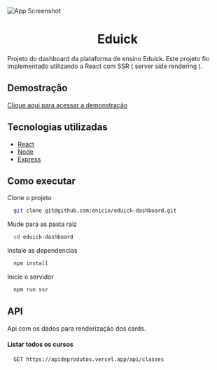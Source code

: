 


![App Screenshot](https://ucarecdn.com/1eee304d-9ed0-4289-b425-997c4b056a3c/dashboard.png)

<h1 align="center" > Eduick </h1>

Projeto do dashboard da plataforma de ensino Eduick.
Este projeto fio implementado utilizando a React com SSR ( server side rendering ).

## Demostração

[Clique aqui para acessar a demonstração](https://dashboardeduick.herokuapp.com/)

## Tecnologias utilizadas


- [React](https://reactjs.org/)
- [Node](https://nodejs.org/en/)
- [Express](https://expressjs.com/pt-br/)


## Como executar

Clone o projeto

```bash
  git clone git@github.com:enicio/eduick-dashboard.git
```

Mude para as pasta raiz

```bash
  cd eduick-dashboard
```

Instale as dependencias

```bash
  npm install
```

Inicie o servidor

```bash
  npm run ssr
```

## API

Api com os dados para renderização dos cards.

#### Listar todos os cursos

```http
  GET https://apideprodutos.vercel.app/api/classes
```
